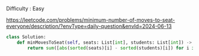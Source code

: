 Difficulty : Easy 

https://leetcode.com/problems/minimum-number-of-moves-to-seat-everyone/description/?envType=daily-question&envId=2024-06-13

```python
class Solution:
    def minMovesToSeat(self, seats: List[int], students: List[int]) -> int:
        return sum([abs(sorted(seats)[i] - sorted(students)[i]) for i in range(len(seats))])
```

